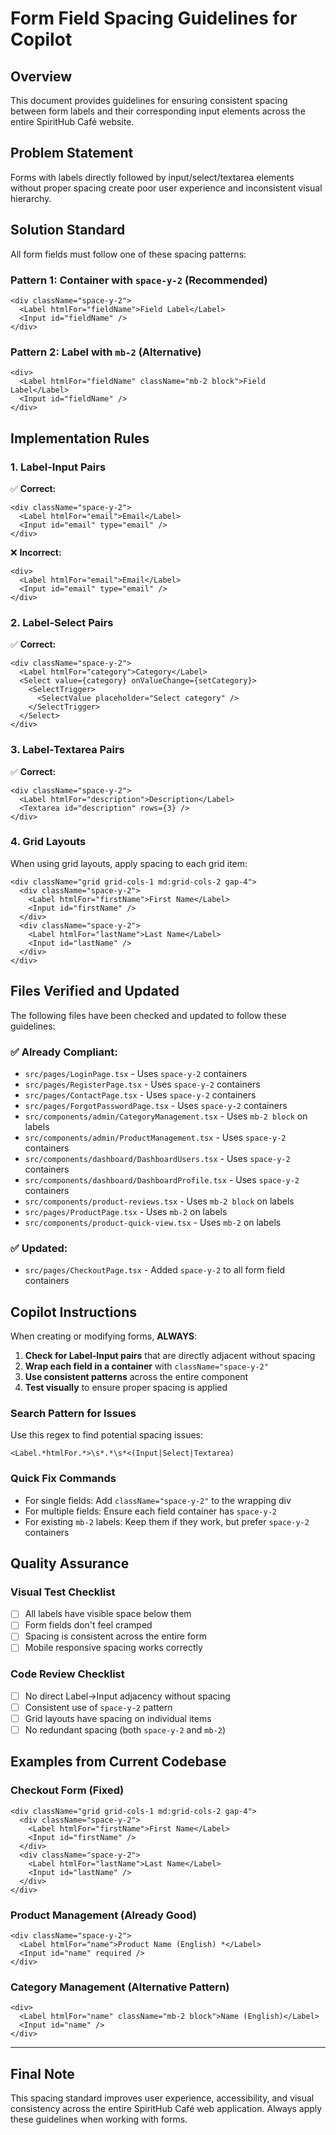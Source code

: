 # Form Field Spacing Guidelines for Copilot

## Overview

This document provides guidelines for ensuring consistent spacing between form labels and their corresponding input elements across the entire SpiritHub Café website.

## Problem Statement

Forms with labels directly followed by input/select/textarea elements without proper spacing create poor user experience and inconsistent visual hierarchy.

## Solution Standard

All form fields must follow one of these spacing patterns:

### Pattern 1: Container with `space-y-2` (Recommended)

```tsx
<div className="space-y-2">
  <Label htmlFor="fieldName">Field Label</Label>
  <Input id="fieldName" />
</div>
```

### Pattern 2: Label with `mb-2` (Alternative)

```tsx
<div>
  <Label htmlFor="fieldName" className="mb-2 block">Field Label</Label>
  <Input id="fieldName" />
</div>
```

## Implementation Rules

### 1. **Label-Input Pairs**

✅ **Correct:**

```tsx
<div className="space-y-2">
  <Label htmlFor="email">Email</Label>
  <Input id="email" type="email" />
</div>
```

❌ **Incorrect:**

```tsx
<div>
  <Label htmlFor="email">Email</Label>
  <Input id="email" type="email" />
</div>
```

### 2. **Label-Select Pairs**

✅ **Correct:**

```tsx
<div className="space-y-2">
  <Label htmlFor="category">Category</Label>
  <Select value={category} onValueChange={setCategory}>
    <SelectTrigger>
      <SelectValue placeholder="Select category" />
    </SelectTrigger>
  </Select>
</div>
```

### 3. **Label-Textarea Pairs**

✅ **Correct:**

```tsx
<div className="space-y-2">
  <Label htmlFor="description">Description</Label>
  <Textarea id="description" rows={3} />
</div>
```

### 4. **Grid Layouts**

When using grid layouts, apply spacing to each grid item:

```tsx
<div className="grid grid-cols-1 md:grid-cols-2 gap-4">
  <div className="space-y-2">
    <Label htmlFor="firstName">First Name</Label>
    <Input id="firstName" />
  </div>
  <div className="space-y-2">
    <Label htmlFor="lastName">Last Name</Label>
    <Input id="lastName" />
  </div>
</div>
```

## Files Verified and Updated

The following files have been checked and updated to follow these guidelines:

### ✅ **Already Compliant:**

- `src/pages/LoginPage.tsx` - Uses `space-y-2` containers
- `src/pages/RegisterPage.tsx` - Uses `space-y-2` containers  
- `src/pages/ContactPage.tsx` - Uses `space-y-2` containers
- `src/pages/ForgotPasswordPage.tsx` - Uses `space-y-2` containers
- `src/components/admin/CategoryManagement.tsx` - Uses `mb-2 block` on labels
- `src/components/admin/ProductManagement.tsx` - Uses `space-y-2` containers
- `src/components/dashboard/DashboardUsers.tsx` - Uses `space-y-2` containers
- `src/components/dashboard/DashboardProfile.tsx` - Uses `space-y-2` containers
- `src/components/product-reviews.tsx` - Uses `mb-2 block` on labels
- `src/pages/ProductPage.tsx` - Uses `mb-2` on labels
- `src/components/product-quick-view.tsx` - Uses `mb-2` on labels

### ✅ **Updated:**

- `src/pages/CheckoutPage.tsx` - Added `space-y-2` to all form field containers

## Copilot Instructions

When creating or modifying forms, **ALWAYS**:

1. **Check for Label-Input pairs** that are directly adjacent without spacing
2. **Wrap each field in a container** with `className="space-y-2"`
3. **Use consistent patterns** across the entire component
4. **Test visually** to ensure proper spacing is applied

### Search Pattern for Issues

Use this regex to find potential spacing issues:

```regex
<Label.*htmlFor.*>\s*.*\s*<(Input|Select|Textarea)
```

### Quick Fix Commands

- For single fields: Add `className="space-y-2"` to the wrapping div
- For multiple fields: Ensure each field container has `space-y-2`
- For existing `mb-2` labels: Keep them if they work, but prefer `space-y-2` containers

## Quality Assurance

### Visual Test Checklist

- [ ] All labels have visible space below them
- [ ] Form fields don't feel cramped
- [ ] Spacing is consistent across the entire form
- [ ] Mobile responsive spacing works correctly

### Code Review Checklist

- [ ] No direct Label→Input adjacency without spacing
- [ ] Consistent use of `space-y-2` pattern
- [ ] Grid layouts have spacing on individual items
- [ ] No redundant spacing (both `space-y-2` and `mb-2`)

## Examples from Current Codebase

### Checkout Form (Fixed)

```tsx
<div className="grid grid-cols-1 md:grid-cols-2 gap-4">
  <div className="space-y-2">
    <Label htmlFor="firstName">First Name</Label>
    <Input id="firstName" />
  </div>
  <div className="space-y-2">
    <Label htmlFor="lastName">Last Name</Label>
    <Input id="lastName" />
  </div>
</div>
```

### Product Management (Already Good)

```tsx
<div className="space-y-2">
  <Label htmlFor="name">Product Name (English) *</Label>
  <Input id="name" required />
</div>
```

### Category Management (Alternative Pattern)

```tsx
<div>
  <Label htmlFor="name" className="mb-2 block">Name (English)</Label>
  <Input id="name" />
</div>
```

---

## Final Note

This spacing standard improves user experience, accessibility, and visual consistency across the entire SpiritHub Café web application. Always apply these guidelines when working with forms.
